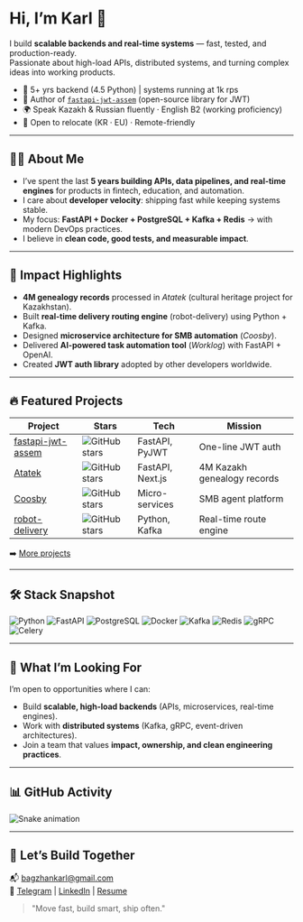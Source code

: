 # Hi, I’m Karl 👋  

I build **scalable backends and real-time systems** — fast, tested, and production-ready.  
Passionate about high-load APIs, distributed systems, and turning complex ideas into working products.  

- 🚀 5+ yrs backend (4.5 Python) | systems running at 1k rps  
- 🔑 Author of [`fastapi-jwt-assem`](https://github.com/karl4th/fastapi-jwt-assem) (open-source library for JWT)  
- 🌍 Speak Kazakh & Russian fluently · English B2 (working proficiency)  
- 📍 Open to relocate (KR · EU) · Remote-friendly
  
---

## 🧑‍💻 About Me
- I’ve spent the last **5 years building APIs, data pipelines, and real-time engines** for products in fintech, education, and automation.  
- I care about **developer velocity**: shipping fast while keeping systems stable.  
- My focus: **FastAPI + Docker + PostgreSQL + Kafka + Redis** → with modern DevOps practices.  
- I believe in **clean code, good tests, and measurable impact**.  

---

## 🚀 Impact Highlights
- **4M genealogy records** processed in *Atatek* (cultural heritage project for Kazakhstan).  
- Built **real-time delivery routing engine** (robot-delivery) using Python + Kafka.  
- Designed **microservice architecture for SMB automation** (*Coosby*).  
- Delivered **AI-powered task automation tool** (*Worklog*) with FastAPI + OpenAI.  
- Created **JWT auth library** adopted by other developers worldwide.  

---

## 🔥 Featured Projects  
| Project | Stars | Tech | Mission |
|---------|-------|------|---------|
| [fastapi-jwt-assem](https://github.com/karl4th/fastapi-jwt-assem) | ![GitHub stars](https://img.shields.io/github/stars/karl4th/fastapi-jwt-assem?style=social) | FastAPI, PyJWT | One-line JWT auth |
| [Atatek](https://github.com/karl4th/atatek) | ![GitHub stars](https://img.shields.io/github/stars/karl4th/atatek?style=social) | FastAPI, Next.js | 4M Kazakh genealogy records |
| [Coosby](https://github.com/karl4th/coosby) | ![GitHub stars](https://img.shields.io/github/stars/karl4th/coosby?style=social) | Micro-services | SMB agent platform |
| [robot-delivery](https://github.com/karl4th/robot-delivery) | ![GitHub stars](https://img.shields.io/github/stars/karl4th/robot-delivery?style=social) | Python, Kafka | Real-time route engine |

➡️ [More projects](https://github.com/karl4th?tab=repositories)  

---

## 🛠️ Stack Snapshot
![Python](https://img.shields.io/badge/Python-3.9+-3776AB?style=flat&logo=python&logoColor=white)
![FastAPI](https://img.shields.io/badge/FastAPI-0.100+-009688?style=flat&logo=fastapi&logoColor=white)
![PostgreSQL](https://img.shields.io/badge/PostgreSQL-15+-4169E1?style=flat&logo=postgresql&logoColor=white)
![Docker](https://img.shields.io/badge/Docker-24+-2496ED?style=flat&logo=docker&logoColor=white)
![Kafka](https://img.shields.io/badge/Apache%20Kafka-3.5+-231F20?style=flat&logo=apachekafka&logoColor=white)
![Redis](https://img.shields.io/badge/Redis-7+-DC382D?style=flat&logo=redis&logoColor=white)
![gRPC](https://img.shields.io/badge/gRPC-1.60+-5F259F?style=flat&logo=grpc&logoColor=white)
![Celery](https://img.shields.io/badge/Celery-5+-37814A?style=flat&logo=celery&logoColor=white)

---

## 🌱 What I’m Looking For
I’m open to opportunities where I can:  
- Build **scalable, high-load backends** (APIs, microservices, real-time engines).  
- Work with **distributed systems** (Kafka, gRPC, event-driven architectures).  
- Join a team that values **impact, ownership, and clean engineering practices**.  

---

## 📊 GitHub Activity
![Snake animation](https://github.com/karl4th/karl4th/blob/output/github-contribution-grid-snake.svg)

---

## 🤝 Let’s Build Together
📬 bagzhankarl@gmail.com  
📱 [Telegram](https://t.me/karl4th) | [LinkedIn](https://linkedin.com/in/karl4th) | [Resume](https://github.com/karl4th/resume)  

> "Move fast, build smart, ship often."
